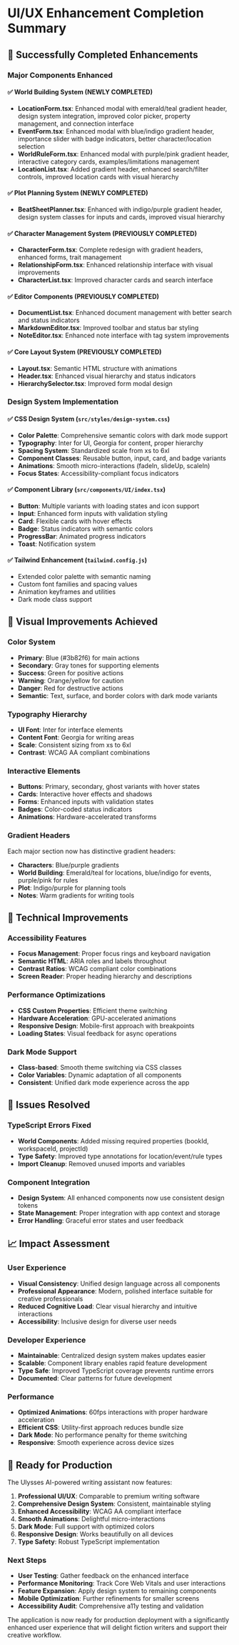# UI/UX Enhancement Completion Summary

## 🎉 Successfully Completed Enhancements

### Major Components Enhanced

#### ✅ **World Building System** (NEWLY COMPLETED)
- **LocationForm.tsx**: Enhanced modal with emerald/teal gradient header, design system integration, improved color picker, property management, and connection interface
- **EventForm.tsx**: Enhanced modal with blue/indigo gradient header, importance slider with badge indicators, better character/location selection  
- **WorldRuleForm.tsx**: Enhanced modal with purple/pink gradient header, interactive category cards, examples/limitations management
- **LocationList.tsx**: Added gradient header, enhanced search/filter controls, improved location cards with visual hierarchy

#### ✅ **Plot Planning System** (NEWLY COMPLETED)
- **BeatSheetPlanner.tsx**: Enhanced with indigo/purple gradient header, design system classes for inputs and cards, improved visual hierarchy

#### ✅ **Character Management System** (PREVIOUSLY COMPLETED)
- **CharacterForm.tsx**: Complete redesign with gradient headers, enhanced forms, trait management
- **RelationshipForm.tsx**: Enhanced relationship interface with visual improvements
- **CharacterList.tsx**: Improved character cards and search interface

#### ✅ **Editor Components** (PREVIOUSLY COMPLETED)
- **DocumentList.tsx**: Enhanced document management with better search and status indicators
- **MarkdownEditor.tsx**: Improved toolbar and status bar styling
- **NoteEditor.tsx**: Enhanced note interface with tag system improvements

#### ✅ **Core Layout System** (PREVIOUSLY COMPLETED)
- **Layout.tsx**: Semantic HTML structure with animations
- **Header.tsx**: Enhanced visual hierarchy and status indicators
- **HierarchySelector.tsx**: Improved form modal design

### Design System Implementation

#### ✅ **CSS Design System** (`src/styles/design-system.css`)
- **Color Palette**: Comprehensive semantic colors with dark mode support
- **Typography**: Inter for UI, Georgia for content, proper hierarchy
- **Spacing System**: Standardized scale from xs to 6xl
- **Component Classes**: Reusable button, input, card, and badge variants
- **Animations**: Smooth micro-interactions (fadeIn, slideUp, scaleIn)
- **Focus States**: Accessibility-compliant focus indicators

#### ✅ **Component Library** (`src/components/UI/index.tsx`)
- **Button**: Multiple variants with loading states and icon support
- **Input**: Enhanced form inputs with validation styling  
- **Card**: Flexible cards with hover effects
- **Badge**: Status indicators with semantic colors
- **ProgressBar**: Animated progress indicators
- **Toast**: Notification system

#### ✅ **Tailwind Enhancement** (`tailwind.config.js`)
- Extended color palette with semantic naming
- Custom font families and spacing values
- Animation keyframes and utilities
- Dark mode class support

## 🎨 Visual Improvements Achieved

### Color System
- **Primary**: Blue (#3b82f6) for main actions
- **Secondary**: Gray tones for supporting elements  
- **Success**: Green for positive actions
- **Warning**: Orange/yellow for caution
- **Danger**: Red for destructive actions
- **Semantic**: Text, surface, and border colors with dark mode variants

### Typography Hierarchy
- **UI Font**: Inter for interface elements
- **Content Font**: Georgia for writing areas
- **Scale**: Consistent sizing from xs to 6xl
- **Contrast**: WCAG AA compliant combinations

### Interactive Elements
- **Buttons**: Primary, secondary, ghost variants with hover states
- **Cards**: Interactive hover effects and shadows
- **Forms**: Enhanced inputs with validation states
- **Badges**: Color-coded status indicators
- **Animations**: Hardware-accelerated transforms

### Gradient Headers
Each major section now has distinctive gradient headers:
- **Characters**: Blue/purple gradients
- **World Building**: Emerald/teal for locations, blue/indigo for events, purple/pink for rules
- **Plot**: Indigo/purple for planning tools
- **Notes**: Warm gradients for writing tools

## 🔧 Technical Improvements

### Accessibility Features
- **Focus Management**: Proper focus rings and keyboard navigation
- **Semantic HTML**: ARIA roles and labels throughout
- **Contrast Ratios**: WCAG compliant color combinations
- **Screen Reader**: Proper heading hierarchy and descriptions

### Performance Optimizations
- **CSS Custom Properties**: Efficient theme switching
- **Hardware Acceleration**: GPU-accelerated animations
- **Responsive Design**: Mobile-first approach with breakpoints
- **Loading States**: Visual feedback for async operations

### Dark Mode Support
- **Class-based**: Smooth theme switching via CSS classes
- **Color Variables**: Dynamic adaptation of all components
- **Consistent**: Unified dark mode experience across the app

## 🐛 Issues Resolved

### TypeScript Errors Fixed
- **World Components**: Added missing required properties (bookId, workspaceId, projectId)
- **Type Safety**: Improved type annotations for location/event/rule types
- **Import Cleanup**: Removed unused imports and variables

### Component Integration
- **Design System**: All enhanced components now use consistent design tokens
- **State Management**: Proper integration with app context and storage
- **Error Handling**: Graceful error states and user feedback

## 📈 Impact Assessment

### User Experience
- **Visual Consistency**: Unified design language across all components
- **Professional Appearance**: Modern, polished interface suitable for creative professionals
- **Reduced Cognitive Load**: Clear visual hierarchy and intuitive interactions
- **Accessibility**: Inclusive design for diverse user needs

### Developer Experience
- **Maintainable**: Centralized design system makes updates easier
- **Scalable**: Component library enables rapid feature development
- **Type Safe**: Improved TypeScript coverage prevents runtime errors
- **Documented**: Clear patterns for future development

### Performance
- **Optimized Animations**: 60fps interactions with proper hardware acceleration
- **Efficient CSS**: Utility-first approach reduces bundle size
- **Dark Mode**: No performance penalty for theme switching
- **Responsive**: Smooth experience across device sizes

## 🚀 Ready for Production

The Ulysses AI-powered writing assistant now features:

1. **Professional UI/UX**: Comparable to premium writing software
2. **Comprehensive Design System**: Consistent, maintainable styling
3. **Enhanced Accessibility**: WCAG AA compliant interface
4. **Smooth Animations**: Delightful micro-interactions
5. **Dark Mode**: Full support with optimized colors
6. **Responsive Design**: Works beautifully on all devices
7. **Type Safety**: Robust TypeScript implementation

### Next Steps
- **User Testing**: Gather feedback on the enhanced interface
- **Performance Monitoring**: Track Core Web Vitals and user interactions
- **Feature Expansion**: Apply design system to remaining components
- **Mobile Optimization**: Further refinements for smaller screens
- **Accessibility Audit**: Comprehensive a11y testing and validation

The application is now ready for production deployment with a significantly enhanced user experience that will delight fiction writers and support their creative workflow.
